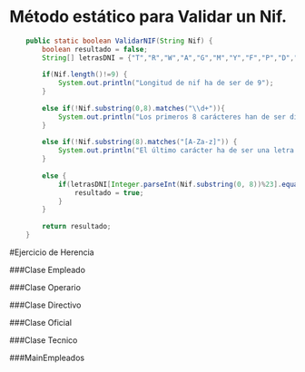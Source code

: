 # Método estático para Validar un Nif.

```Java
	public static boolean ValidarNIF(String Nif) {
		boolean resultado = false;
		String[] letrasDNI = {"T","R","W","A","G","M","Y","F","P","D","X","B","N","J","Z","S","Q","V","H","L","C","K","E"};
		
		if(Nif.length()!=9) {
			System.out.println("Longitud de nif ha de ser de 9");
		}
		
		else if(!Nif.substring(0,8).matches("\\d+")){
			System.out.println("Los primeros 8 carácteres han de ser digitos del 0-9");
		}
		
		else if(!Nif.substring(8).matches("[A-Za-z]")) {
			System.out.println("El último carácter ha de ser una letra de la [A-z]");
		}
		
		else {
			if(letrasDNI[Integer.parseInt(Nif.substring(0, 8))%23].equalsIgnoreCase(Nif.substring(8))) {
				resultado = true;
			}
		}
		
		return resultado;
	}
```
	
#Ejercicio de Herencia

###Clase Empleado

###Clase Operario

###Clase Directivo

###Clase Oficial

###Clase Tecnico

###MainEmpleados
